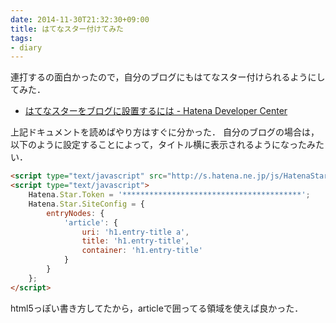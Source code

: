 ```yaml
---
date: 2014-11-30T21:32:30+09:00
title: はてなスター付けてみた
tags: 
- diary
---
```

連打するの面白かったので，自分のブログにもはてなスター付けられるようにしてみた．

- [はてなスターをブログに設置するには - Hatena Developer Center](http://developer.hatena.ne.jp/ja/documents/star/misc/hatenastarjs)

上記ドキュメントを読めばやり方はすぐに分かった．
自分のブログの場合は，以下のように設定することによって，タイトル横に表示されるようになったみたい．

```html
<script type="text/javascript" src="http://s.hatena.ne.jp/js/HatenaStar.js"></script>
<script type="text/javascript">
    Hatena.Star.Token = '****************************************';
    Hatena.Star.SiteConfig = {
        entryNodes: {
            'article': {
                uri: 'h1.entry-title a',
                title: 'h1.entry-title',
                container: 'h1.entry-title'
            }
        }
    };
</script>
```

html5っぽい書き方してたから，articleで囲ってる領域を使えば良かった．
